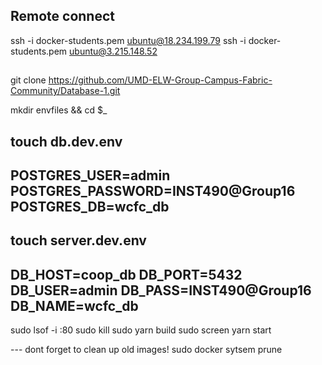 
## Remote connect

ssh -i docker-students.pem ubuntu@18.234.199.79
ssh -i docker-students.pem ubuntu@3.215.148.52

## 
git clone https://github.com/UMD-ELW-Group-Campus-Fabric-Community/Database-1.git

mkdir envfiles && cd $_

touch db.dev.env
---
POSTGRES_USER=admin
POSTGRES_PASSWORD=INST490@Group16
POSTGRES_DB=wcfc_db
---

touch server.dev.env
---
DB_HOST=coop_db
DB_PORT=5432
DB_USER=admin
DB_PASS=INST490@Group16
DB_NAME=wcfc_db
---

sudo lsof -i :80
sudo kill <pid>
sudo yarn build
sudo screen yarn start

--- dont forget to clean up old images! 
sudo docker sytsem prune
